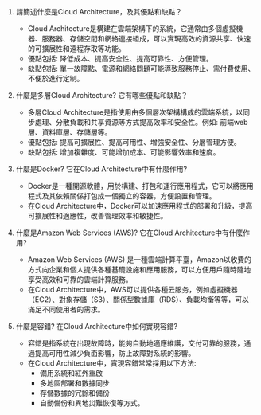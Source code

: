 1. 請簡述什麼是Cloud Architecture，及其優點和缺點？
    - Cloud Architecture是構建在雲端架構下的系統，它通常由多個虛擬機器、服務器、存儲空間和網絡連接組成，可以實現高效的資源共享、快速的可擴展性和遠程存取等功能。
    - 優點包括: 降低成本、提高安全性、提高可靠性、方便管理。
    - 缺點包括: 單一故障點、電源和網絡問題可能導致服務停止、需付費使用、不便於進行定制。

2. 什麼是多層Cloud Architecture? 它有哪些優點和缺點？
    - 多層Cloud Architecture是指使用由多個層次架構構成的雲端系統，以同步處理、分散負載和共享資源等方式提高效率和安全性。例如: 前端web層、資料庫層、存儲層等。
    - 優點包括: 提高可擴展性、提高可用性、增強安全性、分層管理方便。
    - 缺點包括: 增加複雜度、可能增加成本、可能影響效率和速度。

3. 什麼是Docker? 它在Cloud Architecture中有什麼作用?
    - Docker是一種開源軟體，用於構建、打包和運行應用程式，它可以將應用程式及其依賴關係打包成一個獨立的容器，方便設置和管理。
    - 在Cloud Architecture中，Docker可以加速應用程式的部署和升級，提高可擴展性和適應性，改善管理效率和敏捷性。

4. 什麼是Amazon Web Services (AWS)? 它在Cloud Architecture中有什麼作用?
    - Amazon Web Services (AWS) 是一種雲端計算平臺，Amazon以收費的方式向企業和個人提供各種基礎設施和應用服務，可以方便用戶隨時隨地享受高效和可靠的雲端計算服務。
    - 在Cloud Architecture中，AWS可以提供各種云服务，例如虛擬機器（EC2）、對象存儲（S3）、關係型數據庫（RDS）、負載均衡等等，可以滿足不同使用者的需求。

5. 什麼是容錯? 在Cloud Architecture中如何實現容錯?
    - 容錯是指系統在出現故障時，能夠自動地適應維護，交付可靠的服務，通過提高可用性減少負面影響，防止故障對系統的影響。
    - 在Cloud Architecture中，實現容錯常常採用以下方法: 
        - 備用系統和紅外重啟
        - 多地區部署和數據同步
        - 存儲數據的冗餘和備份
        - 自動備份和異地災難恢復等方式。